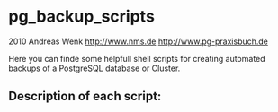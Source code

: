 pg_backup_scripts
=================

2010 Andreas Wenk http://www.nms.de http://www.pg-praxisbuch.de

Here you can finde some helpfull shell scripts for creating automated backups of
a PostgreSQL database or Cluster.

Description of each script:
----------------------------

